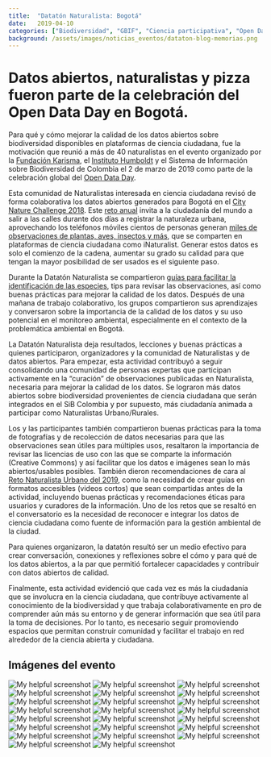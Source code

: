 ```yaml
---
title:  "Datatón Naturalista: Bogotá"
date:   2019-04-10
categories: ["Biodiversidad", "GBIF", "Ciencia participativa", "Open Data Day", "Naturalista", "2021"]
background: /assets/images/noticias_eventos/dataton-blog-memorias.png
---
```


# Datos abiertos, naturalistas y pizza fueron parte de la celebración del Open Data Day en Bogotá.

Para qué y cómo mejorar la calidad de los datos abiertos sobre biodiversidad disponibles en plataformas de ciencia ciudadana, fue la motivación que reunió a más de 40 naturalistas en el evento organizado por la [Fundación Karisma](https://web.karisma.org.co/en/pagina-principal-2), el [Instituto Humboldt](http://www.humboldt.org.co/es/) y el Sistema de Información sobre Biodiversidad de Colombia el 2 de marzo de 2019 como parte de la celebración global del [Open Data Day](https://opendataday.org).

Esta comunidad de Naturalistas interesada en ciencia ciudadana revisó de forma colaborativa los datos abiertos generados para Bogotá en el [City Nature Challenge 2018](https://www.inaturalist.org/projects/city-nature-challenge-2018). Este [reto anual](https://citynaturechallenge.org) invita a la ciudadanía del mundo a salir a las calles durante dos días a registrar la naturaleza urbana, aprovechando los teléfonos móviles cientos de personas generan [miles de observaciones de plantas, aves, insectos y más](https://www.inaturalist.org/projects/reto-naturalista-urbano-2018-bogota-d-c), que se comparten en plataformas de ciencia ciudadana como iNaturalist. Generar estos datos es solo el comienzo de la cadena, aumentar su grado su calidad para que tengan la mayor posibilidad de ser usados es el siguiente paso.

Durante la Datatón Naturalista se compartieron [guías para facilitar la identificación de las especies](https://drive.google.com/drive/folders/1-dhwPNv5as3fmgxtXx2B_PLkP-WaO6Fl), tips para revisar las observaciones, así como buenas prácticas para mejorar la calidad de los datos. Después de una mañana de trabajo colaborativo, los grupos compartieron sus aprendizajes y conversaron sobre la importancia de la calidad de los datos y su uso potencial en el monitoreo ambiental, especialmente en el contexto de la problemática ambiental en Bogotá.

La Datatón Naturalista deja resultados, lecciones y buenas prácticas a quienes participaron, organizadores y la comunidad de Naturalistas y de datos abiertos. Para empezar, esta actividad contribuyó a seguir consolidando una comunidad de personas expertas que participan activamente en la “curación” de observaciones publicadas en Naturalista, necesaria para mejorar la calidad de los datos. Se lograron más datos abiertos sobre biodiversidad provenientes de ciencia ciudadana que serán integrados en el SiB Colombia y por supuesto, más ciudadanía animada a participar como Naturalistas Urbano/Rurales.

Los y las participantes también compartieron buenas prácticas para la toma de fotografías y de recolección de datos necesarias para que las observaciones sean útiles para múltiples usos, resaltaron la importancia de revisar las licencias de uso con las que se comparte la información (Creative Commons) y así facilitar que los datos e imágenes sean lo más abiertos/usables posibles. También dieron recomendaciones de cara al [Reto Naturalista Urbano del 2019](https://www.inaturalist.org/projects/reto-naturalista-urbano-2019-bogota-d-c), como la necesidad de crear guías en formatos accesibles (videos cortos) que sean compartidas antes de la actividad, incluyendo buenas prácticas y recomendaciones éticas para usuarios y curadores de la información. Uno de los retos que se resaltó en el conversatorio es la necesidad de reconocer e integrar los datos de ciencia ciudadana como fuente de información para la gestión ambiental de la ciudad.

Para quienes organizaron, la datatón resultó ser un medio efectivo para crear conversación, conexiones y reflexiones sobre el cómo y para qué de los datos abiertos, a la par que permitió fortalecer capacidades y contribuir con datos abiertos de calidad.

Finalmente, esta actividad evidenció que cada vez es más la ciudadanía que se involucra en la ciencia ciudadana, que contribuye activamente al conocimiento de la biodiversidad y que trabaja colaborativamente en pro de comprender aún más su entorno y de generar información que sea útil para la toma de decisiones. Por lo tanto, es necesario seguir promoviendo espacios que permitan construir comunidad y facilitar el trabajo en red alrededor de la ciencia abierta y ciudadana.

## Imágenes del evento

![My helpful screenshot](/assets/images/noticias_eventos/memorias_dadaton/IMG_8725-1024x768.jpg)
![My helpful screenshot](/assets/images/noticias_eventos/memorias_dadaton/IMG_8729-1024x768.jpg)
![My helpful screenshot](/assets/images/noticias_eventos/memorias_dadaton/IMG_8732-1024x768.jpg)
![My helpful screenshot](/assets/images/noticias_eventos/memorias_dadaton/IMG_8734-1024x768.jpg)
![My helpful screenshot](/assets/images/noticias_eventos/memorias_dadaton/IMG_8736-1024x768.jpg)
![My helpful screenshot](/assets/images/noticias_eventos/memorias_dadaton/IMG_8737-1024x768.jpg)
![My helpful screenshot](/assets/images/noticias_eventos/memorias_dadaton/IMG_8739-1024x768.jpg)
![My helpful screenshot](/assets/images/noticias_eventos/memorias_dadaton/IMG_8740-1024x768.jpg)
![My helpful screenshot](/assets/images/noticias_eventos/memorias_dadaton/IMG_8741-1024x768.jpg)
![My helpful screenshot](/assets/images/noticias_eventos/memorias_dadaton/IMG_8744-1024x768.jpg)
![My helpful screenshot](/assets/images/noticias_eventos/memorias_dadaton/IMG_8748-1024x768.jpg)
![My helpful screenshot](/assets/images/noticias_eventos/memorias_dadaton/IVBM4556-1-1024x768.jpg)
![My helpful screenshot](/assets/images/noticias_eventos/memorias_dadaton/IVBM4556-1024x768.jpg)
![My helpful screenshot](/assets/images/noticias_eventos/memorias_dadaton/WhatsApp-Image-2019-03-01-at-16.16.33-768x1024.jpg)
![My helpful screenshot](/assets/images/noticias_eventos/memorias_dadaton/WhatsApp-Image-2019-03-02-at-12.44.38-1024x1024.jpg)
![My helpful screenshot](/assets/images/noticias_eventos/memorias_dadaton/WhatsApp-Image-2019-03-02-at-12.44.41-1-1024x1024.jpg)
![My helpful screenshot](/assets/images/noticias_eventos/memorias_dadaton/WhatsApp-Image-2019-03-02-at-12.44.41-1024x1024.jpg)
![My helpful screenshot](/assets/images/noticias_eventos/memorias_dadaton/WhatsApp-Image-2019-03-02-at-14.22.25-768x1024.jpg)
![My helpful screenshot](//assets/images/noticias_eventos/memorias_dadaton/WhatsApp-Image-2019-03-02-at-14.22.49-1024x768.jpg)
![My helpful screenshot](/assets/images/noticias_eventos/memorias_dadaton/WhatsApp-Image-2019-03-02-at-16.09.29-1024x768.jpg)
![My helpful screenshot](/assets/images/noticias_eventos/memorias_dadaton/WhatsApp-Image-2019-03-02-at-16.09.29-2-1024x768.jpg)
![My helpful screenshot](/assets/images/noticias_eventos/memorias_dadaton/WhatsApp-Image-2019-03-25-at-18.32.01-768x1024.jpg)
![My helpful screenshot](/assets/images/noticias_eventos/memorias_dadaton/WhatsApp-Image-2019-03-25-at-18.45.49-1024x768.jpg)
